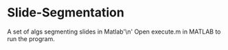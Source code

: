 # Slide-Segmentation
A set of algs segmenting slides in Matlab'\n'
Open execute.m in MATLAB to run the program.
